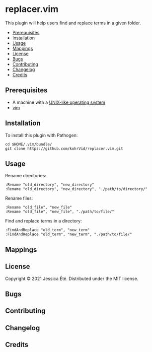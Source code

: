 # replacer.vim

This plugin will help users find and replace terms in a given folder.

<!-- vim-markdown-toc GFM -->

* [Prerequisites](#prerequisites)
* [Installation](#installation)
* [Usage](#usage)
* [Mappings](#mappings)
* [License](#license)
* [Bugs](#bugs)
* [Contributing](#contributing)
* [Changelog](#changelog)
* [Credits](#credits)

<!-- vim-markdown-toc -->

## Prerequisites

* A machine with a [UNIX-like operating system](https://en.wikipedia.org/wiki/Unix)
* [vim](https://www.vim.org/)

## Installation

To install this plugin with Pathogen:

    cd $HOME/.vim/bundle/
    git clone https://github.com/kohrVid/replacer.vim.git

## Usage

Rename directories:

    :Rename "old_directory", "new_directory"
    :Rename "old_directory", "new_directory", "./path/to/directory/"

Rename files:

    :Rename "old_file", "new_file"
    :Rename "old_file", "new_file", "./path/to/file/"

Find and replace terms in a directory:

    :FindAndReplace "old_term", "new_term"
    :FindAndReplace "old_term", "new_term", "./path/to/file/"

## Mappings

## License

Copyright © 2021 Jessica Été. Distributed under the MIT license.

## Bugs
## Contributing
## Changelog
## Credits
